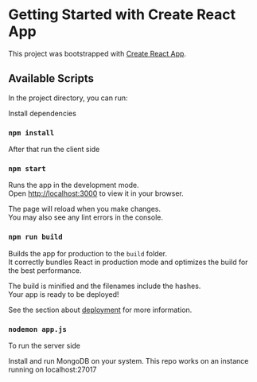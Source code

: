 # Getting Started with Create React App

This project was bootstrapped with [Create React App](https://github.com/facebook/create-react-app).

## Available Scripts

In the project directory, you can run:

Install dependencies
### `npm install`

After that run the client side
### `npm start`

Runs the app in the development mode.\
Open [http://localhost:3000](http://localhost:3000) to view it in your browser.

The page will reload when you make changes.\
You may also see any lint errors in the console.

### `npm run build`

Builds the app for production to the `build` folder.\
It correctly bundles React in production mode and optimizes the build for the best performance.

The build is minified and the filenames include the hashes.\
Your app is ready to be deployed!

See the section about [deployment](https://facebook.github.io/create-react-app/docs/deployment) for more information.

### `nodemon app.js`

To run the server side

Install and run MongoDB on your system. This repo works on an instance running on localhost:27017